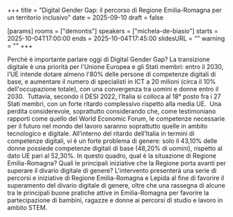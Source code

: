 +++
title = "Digital Gender Gap: il percorso di Regione Emilia-Romagna per un territorio inclusivo"
date = 2025-09-10
draft = false

[params]
rooms = ["demontis"]
speakers = ["michela-de-biasio"]
starts = 2025-10-04T17:00:00
ends = 2025-10-04T17:45:00
slidesURL = ""
warning = ""
+++

Perché è importante parlare oggi di Digital Gender Gap?
La transizione digitale è una priorità per l'Unione Europea e gli Stati membri: entro il 2030, l’UE intende dotare almeno l'80% delle persone di competenze digitali di base, e aumentare
il numero di specialisti in ICT a 20 milioni (circa il 10% dell'occupazione totale), con una convergenza tra uomini e donne entro il 2030. 
Tuttavia, secondo il DESI 2022, l’Italia si colloca al 18° posto fra i 27 Stati membri, con un forte ritardo complessivo rispetto alla media UE.  Una perdita considerevole, soprattutto considerando che, come testimoniano rapporti come quello del World Economic Forum, le competenze necessarie per il futuro nel mondo del lavoro saranno soprattutto quelle in ambito tecnologico e digitale.
All’interno del ritardo dell’Italia in termini di competenze digitali, vi è un forte problema di genere: solo il 43,10% delle donne possiede competenze digitali di base (48,20% di uomini),
rispetto al dato UE pari al 52,30%.
In questo quadro, qual è la situazione di Regione Emilia-Romagna? Quali le principali iniziative che la Regione porta avanti per superare il divario digitale di genere?
L'intervento presenterà una serie di percorsi e iniziative di Regione Emilia-Romagna e Lepida al fine di favorire il superamento del divario digitale di genere, oltre che una rassegna di alcune tra le principali buone pratiche attive in Emilia-Romagna per favorire la partecipazione di bambini, ragazze e donne ai percorsi di studio e lavoro in ambito STEM.
